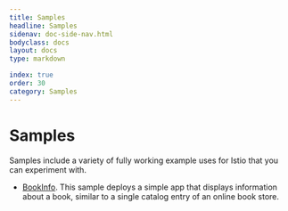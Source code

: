 ```yaml
---
title: Samples
headline: Samples
sidenav: doc-side-nav.html
bodyclass: docs
layout: docs
type: markdown

index: true
order: 30
category: Samples
---
```

# Samples

Samples include a variety of fully working 
example uses for Istio that you can experiment with.

- [BookInfo](./bookinfo.html). This sample deploys a simple app that displays information about a
book, similar to a single catalog entry of an online book store.
